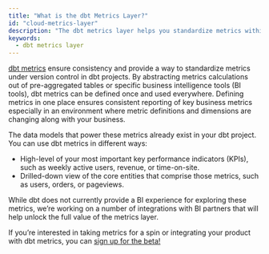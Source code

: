 ```yaml
---
title: "What is the dbt Metrics Layer?"
id: "cloud-metrics-layer"
description: "The dbt metrics layer helps you standardize metrics within your organization."
keywords:
  - dbt metrics layer
---
```


[dbt metrics](/docs/building-a-dbt-project/metrics) ensure <Term id="metric" /> consistency and provide a way to standardize metrics under version control in dbt projects. By abstracting metrics calculations out of pre-aggregated tables or specific business intelligence tools (BI tools), dbt metrics can be defined once and used everywhere. Defining metrics in one place ensures consistent reporting of key business metrics especially in an environment where metric definitions and dimensions are changing along with your business.

The data models that power these metrics already exist in your dbt project. You can use dbt metrics in different ways:
  
* High-level <Term id="view" /> of your most important key performance indicators (KPIs), such as  weekly active users, revenue, or time-on-site. 
* Drilled-down view of the core entities that comprise those metrics, such as users, orders, or pageviews. 

While dbt does not currently provide a BI experience for exploring these metrics, we’re working on a number of integrations with BI partners that will help unlock the full value of the metrics layer.

If you’re interested in taking metrics for a spin or integrating your product with dbt <Term id="metric">metrics</Term>, you can [sign up for the beta!](https://docs.google.com/forms/d/1MjVfD3rLg2hpjEbOaaocnjGtUdNY-wNpoyy1aHL_x9o/viewform)
